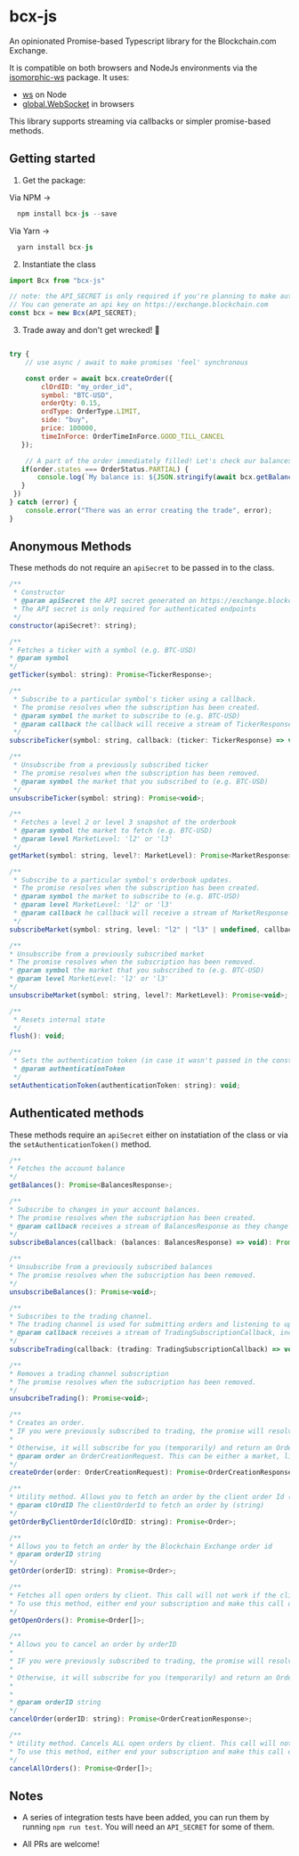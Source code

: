 # bcx-js

An opinionated Promise-based Typescript library for the Blockchain.com Exchange.

It is compatible on both browsers and NodeJs environments via the [isomorphic-ws](https://www.npmjs.com/package/isomorphic-ws) package. It uses:

- [ws](https://github.com/websockets/ws) on Node
- [global.WebSocket](https://developer.mozilla.org/en-US/docs/Web/API/WebSocket) in browsers

This library supports streaming via callbacks or simpler promise-based methods.

## Getting started

1. Get the package:

Via NPM ->
```s
  npm install bcx-js --save
```

Via Yarn ->
```s
  yarn install bcx-js
```

2. Instantiate the class

```javascript
import Bcx from "bcx-js"

// note: the API_SECRET is only required if you're planning to make authenticated calls.
// You can generate an api key on https://exchange.blockchain.com
const bcx = new Bcx(API_SECRET);
```

3. Trade away and don't get wrecked! 💸

```javascript

try {
    // use async / await to make promises 'feel' synchronous

    const order = await bcx.createOrder({
        clOrdID: "my_order_id",
        symbol: "BTC-USD",
        orderQty: 0.15,
        ordType: OrderType.LIMIT,
        side: "buy",
        price: 100000,
        timeInForce: OrderTimeInForce.GOOD_TILL_CANCEL
   });

    // A part of the order immediately filled! Let's check our balances.
   if(order.states === OrderStatus.PARTIAL) {
       console.log(`My balance is: ${JSON.stringify(await bcx.getBalances())}`);
   }
 })
} catch (error) {
    console.error("There was an error creating the trade", error);
}

```

## Anonymous Methods
These methods do not require an `apiSecret` to be passed in to the class.

```javascript
/**
 * Constructor
 * @param apiSecret the API secret generated on https://exchange.blockchain.com (optional)
 * The API secret is only required for authenticated endpoints
 */
constructor(apiSecret?: string);

/**
* Fetches a ticker with a symbol (e.g. BTC-USD)
* @param symbol
*/
getTicker(symbol: string): Promise<TickerResponse>;

/**
 * Subscribe to a particular symbol's ticker using a callback.
 * The promise resolves when the subscription has been created.
 * @param symbol the market to subscribe to (e.g. BTC-USD)
 * @param callback the callback will receive a stream of TickerResponses
 */
subscribeTicker(symbol: string, callback: (ticker: TickerResponse) => void): Promise<void>;

/**
 * Unsubscribe from a previously subscribed ticker
 * The promise resolves when the subscription has been removed.
 * @param symbol the market that you subscribed to (e.g. BTC-USD)
 */
unsubscribeTicker(symbol: string): Promise<void>;

/**
 * Fetches a level 2 or level 3 snapshot of the orderbook
 * @param symbol the market to fetch (e.g. BTC-USD)
 * @param level MarketLevel: 'l2' or 'l3'
 */
getMarket(symbol: string, level?: MarketLevel): Promise<MarketResponse>;

/**
 * Subscribe to a particular symbol's orderbook updates.
 * The promise resolves when the subscription has been created.
 * @param symbol the market to subscribe to (e.g. BTC-USD)
 * @param level MarketLevel: 'l2' or 'l3'
 * @param callback he callback will receive a stream of MarketResponse
 */
subscribeMarket(symbol: string, level: "l2" | "l3" | undefined, callback: (market: MarketResponse) => void): Promise<void>;

/**
* Unsubscribe from a previously subscribed market
* The promise resolves when the subscription has been removed.
* @param symbol the market that you subscribed to (e.g. BTC-USD)
* @param level MarketLevel: 'l2' or 'l3'
*/
unsubscribeMarket(symbol: string, level?: MarketLevel): Promise<void>;

/**
 * Resets internal state
 */
flush(): void;

/**
 * Sets the authentication token (in case it wasn't passed in the constructor)
 * @param authenticationToken
 */
setAuthenticationToken(authenticationToken: string): void;
```

## Authenticated methods
These methods require an `apiSecret` either on instatiation of the class or via the `setAuthenticationToken()` method.

```javascript
/**
* Fetches the account balance
*/
getBalances(): Promise<BalancesResponse>;

/**
* Subscribe to changes in your account balances.
* The promise resolves when the subscription has been created.
* @param callback receives a stream of BalancesResponse as they change
*/
subscribeBalances(callback: (balances: BalancesResponse) => void): Promise<void>;

/**
* Unsubscribe from a previously subscribed balances
* The promise resolves when the subscription has been removed.
*/
unsubscribeBalances(): Promise<void>;

/**
* Subscribes to the trading channel.
* The trading channel is used for submitting orders and listening to updates to them.
* @param callback receives a stream of TradingSubscriptionCallback, including order updates and snapshots of open orders
*/
subscribeTrading(callback: (trading: TradingSubscriptionCallback) => void): Promise<void>;

/**
* Removes a trading channel subscription
* The promise resolves when the subscription has been removed.
*/
unsubcribeTrading(): Promise<void>;

/**
* Creates an order.
* IF you were previously subscribed to trading, the promise will resolve when the order has been submitted. You'd get a notification in your existing subscription.
*
* Otherwise, it will subscribe for you (temporarily) and return an OrderCreationResponse with the details of your order.
* @param order an OrderCreationRequest. This can be either a market, limit, stop or a stop limit order type.
*/
createOrder(order: OrderCreationRequest): Promise<OrderCreationResponse>;

/**
* Utility method. Allows you to fetch an order by the client order Id (clOrdID).
* @param clOrdID The clientOrderId to fetch an order by (string)
*/
getOrderByClientOrderId(clOrdID: string): Promise<Order>;

/**
* Allows you to fetch an order by the Blockchain Exchange order id
* @param orderID string
*/
getOrder(orderID: string): Promise<Order>;

/**
* Fetches all open orders by client. This call will not work if the client is subscribed to trading already.
* To use this method, either end your subscription and make this call or restart it catching the 'SNAPSHOT' event sent to the callback which includes your open orders
*/
getOpenOrders(): Promise<Order[]>;

/**
* Allows you to cancel an order by orderID
*
* IF you were previously subscribed to trading, the promise will resolve when the order cancellation request has been submitted. You'd get a notification in your existing subscription.
*
* Otherwise, it will subscribe for you (temporarily) and return an OrderCreationResponse with the details of your now cancelled order.
*
*
* @param orderID string
*/
cancelOrder(orderID: string): Promise<OrderCreationResponse>;

/**
* Utility method. Cancels ALL open orders by client. This call will not work if the client is subscribed to trading already.
* To use this method, either end your subscription and make this call or restart it catching the 'SNAPSHOT' event sent to the callback which includes your open orders, then cancel them individually using the cancel order method.
*/
cancelAllOrders(): Promise<Order[]>;
```

## Notes
- A series of integration tests have been added, you can run them by running `npm run test`. You will need an `API_SECRET` for some of them. 

- All PRs are welcome! 